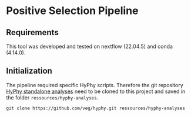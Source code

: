 # Positive Selection Pipeline

## Requirements
This tool was developed and tested on nextflow (22.04.5) and conda (4.14.0).

## Initialization
The pipeline required specific HyPhy scripts. Therefore the git repository [HyPhy standalone analyses](https://github.com/veg/hyphy-analyses) need to be cloned to this project and saved in the folder `ressources/hyphy-analyses`.
```
git clone https://github.com/veg/hyphy.git ressources/hyphy-analyses
```